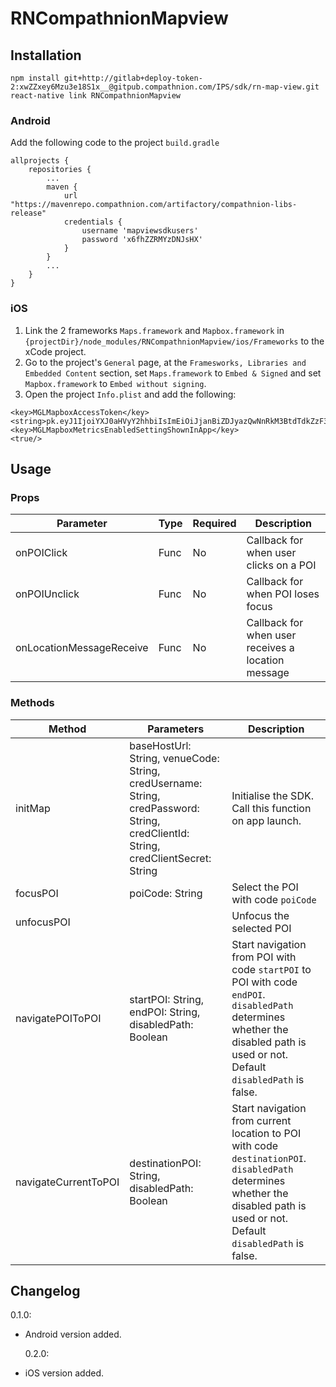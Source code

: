 # RNCompathnionMapview

## Installation

```
npm install git+http://gitlab+deploy-token-2:xwZZxey6Mzu3e18S1x__@gitpub.compathnion.com/IPS/sdk/rn-map-view.git
react-native link RNCompathnionMapview
```

### Android

Add the following code to the project `build.gradle`

```
allprojects {
    repositories {
        ...
        maven {
            url "https://mavenrepo.compathnion.com/artifactory/compathnion-libs-release"
            credentials {
                username 'mapviewsdkusers'
                password 'x6fhZZRMYzDNJsHX'
            }
        }
        ...
    }
}
```

### iOS

1. Link the 2 frameworks `Maps.framework` and `Mapbox.framework` in `{projectDir}/node_modules/RNCompathnionMapview/ios/Frameworks` to the xCode project.
2. Go to the project's `General` page, at the `Framesworks, Libraries and Embedded Content` section, set `Maps.framework` to `Embed & Signed` and set `Mapbox.framework` to `Embed without signing`.
3. Open the project `Info.plist` and add the following:

```
<key>MGLMapboxAccessToken</key>  <string>pk.eyJ1IjoiYXJ0aHVyY2hhbiIsImEiOiJjanBiZDJyazQwNnRkM3BtdTdkZzF3YjkwIn0.An8wLxZ8sD75ZxQMsVKJbg</string>
<key>MGLMapboxMetricsEnabledSettingShownInApp</key>
<true/>
```

## Usage

### Props

| Parameter                | Type | Required | Description                                        |
| ------------------------ | ---- | -------- | -------------------------------------------------- |
| onPOIClick               | Func | No       | Callback for when user clicks on a POI             |
| onPOIUnclick             | Func | No       | Callback for when POI loses focus                  |
| onLocationMessageReceive | Func | No       | Callback for when user receives a location message |

### Methods

| Method               | Parameters                                                                                                                         | Description                                                                                                                                                                    |
| -------------------- | ---------------------------------------------------------------------------------------------------------------------------------- | ------------------------------------------------------------------------------------------------------------------------------------------------------------------------------ |
| initMap              | baseHostUrl: String, venueCode: String, credUsername: String, credPassword: String, credClientId: String, credClientSecret: String | Initialise the SDK. Call this function on app launch.                                                                                                                          |
| focusPOI             | poiCode: String                                                                                                                    | Select the POI with code `poiCode`                                                                                                                                             |
| unfocusPOI           |                                                                                                                                    | Unfocus the selected POI                                                                                                                                                       |
| navigatePOIToPOI     | startPOI: String, endPOI: String, disabledPath: Boolean                                                                            | Start navigation from POI with code `startPOI` to POI with code `endPOI`. `disabledPath` determines whether the disabled path is used or not. Default `disabledPath` is false. |
| navigateCurrentToPOI | destinationPOI: String, disabledPath: Boolean                                                                                      | Start navigation from current location to POI with code `destinationPOI`. `disabledPath` determines whether the disabled path is used or not. Default `disabledPath` is false. |

## Changelog

0.1.0:

- Android version added.

  0.2.0:

- iOS version added.
